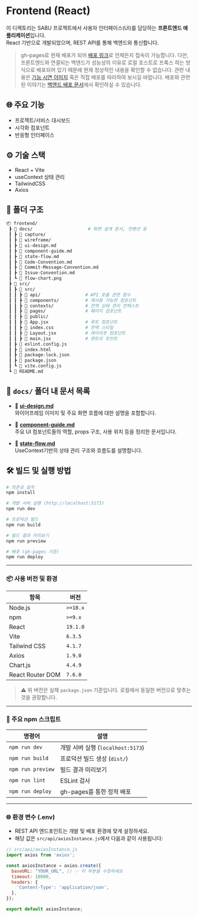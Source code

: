 # Frontend (React)

이 디렉토리는 SABU 프로젝트에서 사용자 인터페이스(UI)를 담당하는 **프론트엔드 애플리케이션**입니다.  
React 기반으로 개발되었으며, REST API를 통해 백엔드와 통신합니다.

> gh-pages로 현재 배포가 되어 [배포 링크](https://dkuopensource-sabu.github.io/frontend/)로 언제든지 접속이 가능합니다. 다만, 프론트엔드와 연결되는 백엔드가 성능상의 이유로 로컬 호스트로 프록스 하는 방식으로 배포되어 있기 때문에 현재 정상적인 내용을 확인할 수 없습니다. 관련 내용은 [기능 시연 이미지](https://github.com/DKUOpenSource-SABU) 혹은 직접 배포를 따라하여 보시길 바랍니다. 배포와 관련된 이야기는 [백엔드 배포 문서](https://github.com/DKUOpenSource-SABU/backend/blob/main/docs/deployment.md)에서 확인하실 수 있습니다.

## 🌐 주요 기능

- 프로젝트/서비스 대시보드
- 시각화 컴포넌트
- 반응형 인터페이스

## ⚙️ 기술 스택

- React + Vite
- useContext 상태 관리
- TailwindCSS
- Axios

## 📁 폴더 구조

```bash
📦 frontend/
 ┣ 📂 docs/                     # 화면 설계 문서, 컨벤션 등
 ┃ ┣ 📂 capture/
 ┃ ┣ 📂 wireframe/
 ┃ ┣ 📜 ui-design.md
 ┃ ┣ 📜 component-guide.md    
 ┃ ┣ 📜 state-flow.md
 ┃ ┣ 📜 Code-Convention.md
 ┃ ┣ 📜 Commit-Message-Convention.md
 ┃ ┣ 📜 Issue-Convention.md
 ┃ ┗ 📜 flow-chart.png
 ┣ 📂 src/
 ┃ ┣ 📂 src/
 ┃ ┃ ┣ 📂 api/                 # API 호출 관련 함수
 ┃ ┃ ┣ 📂 components/          # 재사용 가능한 컴포넌트
 ┃ ┃ ┣ 📂 contexts/            # 전역 상태 관리 컨텍스트
 ┃ ┃ ┣ 📂 pages/               # 페이지 컴포넌트
 ┃ ┃ ┣ 📂 public/
 ┃ ┃ ┣ 📜 App.jsx              # 루트 컴포넌트
 ┃ ┃ ┣ 📜 index.css            # 전역 스타일
 ┃ ┃ ┣ 📜 Layout.jsx           # 레이아웃 컴포넌트
 ┃ ┃ ┣ 📜 main.jsx             # 엔트리 포인트
 ┃ ┣ 📜 eslint.config.js
 ┃ ┣ 📜 index.html
 ┃ ┣ 📜 package-lock.json
 ┃ ┣ 📜 package.json
 ┃ ┗ 📜 vite.config.js
 ┗ 📜 README.md
```

## 📂 `docs/` 폴더 내 문서 목록

- 🧭 **[ui-design.md](./docs/ui-design.md)**  
  와이어프레임 이미지 및 주요 화면 흐름에 대한 설명을 포함합니다.

- 🧩 **[component-guide.md](./docs/component-guide.md)**  
  주요 UI 컴포넌트들의 역할, props 구조, 사용 위치 등을 정리한 문서입니다.

- 🔄 **[state-flow.md](./docs/state-flow.md)**  
  UseContext기반의 상태 관리 구조와 흐름도를 설명합니다.


## 🛠️ 빌드 및 실행 방법

```bash
# 의존성 설치
npm install

# 개발 서버 실행 (http://localhost:5173)
npm run dev

# 프로덕션 빌드
npm run build

# 빌드 결과 미리보기
npm run preview

# 배포 (gh-pages 기준)
npm run deploy
```

---

### 📦 사용 버전 및 환경

| 항목                  | 버전         |
|---------------------|--------------|
| Node.js             | `>=18.x`     |
| npm                 | `>=9.x`      |
| React               | `19.1.0`     |
| Vite                | `6.3.5`      |
| Tailwind CSS        | `4.1.7`      |
| Axios               | `1.9.0`      |
| Chart.js            | `4.4.9`      |
| React Router DOM    | `7.6.0`      |

> ⚠️ 위 버전은 실제 `package.json` 기준입니다. 로컬에서 동일한 버전으로 맞추는 것을 권장합니다.

---

### 🔧 주요 npm 스크립트

| 명령어            | 설명                            |
|------------------|---------------------------------|
| `npm run dev`    | 개발 서버 실행 (`localhost:5173`) |
| `npm run build`  | 프로덕션 빌드 생성 (`dist/`)     |
| `npm run preview`| 빌드 결과 미리보기               |
| `npm run lint`   | ESLint 검사                      |
| `npm run deploy` | gh-pages를 통한 정적 배포         |

---

### 🌐 환경 변수 (.env)

- REST API 엔드포인트는 개발 및 배포 환경에 맞게 설정하세요.
- 해당 값은 `src/api/axiosInstance.js`에서 다음과 같이 사용됩니다:

```js
// src/api/axiosInstance.js
import axios from 'axios';

const axiosInstance = axios.create({
  baseURL: "YOUR_URL", // ✅ 이 부분을 수정하세요
  timeout: 10000,
  headers: {
    'Content-Type': 'application/json',
  },
});

export default axiosInstance;
```
